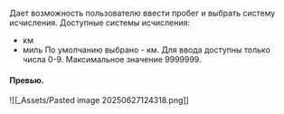 Дает возможность пользователю ввести пробег и выбрать систему исчисления.
Доступные системы исчисления:
- км
- миль
По умолчанию выбрано - км.
Для ввода доступны только числа 0-9.
Максимальное значение 9999999.

#### Превью.
![[_Assets/Pasted image 20250627124318.png]]